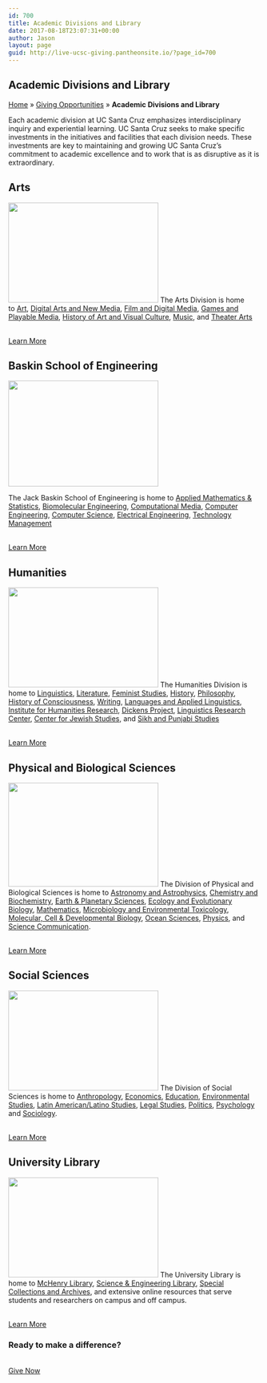 ```yaml
---
id: 700
title: Academic Divisions and Library
date: 2017-08-18T23:07:31+00:00
author: Jason
layout: page
guid: http://live-ucsc-giving.pantheonsite.io/?page_id=700
---
```

## Academic Divisions and Library  


<p id="breadcrumbs">
  <a href="https://giving.ucsc.edu/" rel="v:url" property="v:title">Home</a> » <a href="https://giving.ucsc.edu/giving-opportunities/" rel="v:url" property="v:title">Giving Opportunities</a> » <strong>Academic Divisions and Library</strong>
</p>

Each academic division at UC Santa Cruz emphasizes interdisciplinary inquiry and experiential learning. UC Santa Cruz seeks to make specific investments in the initiatives and facilities that each division needs. These investments are key to maintaining and growing UC Santa Cruz’s commitment to academic excellence and to work that is as disruptive as it is extraordinary.

## Arts  


<img src="https://giving.ucsc.edu/wp-content/uploads/2017/08/arts-300x200.jpg" alt="" width="300" height="200" /> The Arts Division is home to [Art](http://art.ucsc.edu/), [Digital Arts and New Media](http://danm.ucsc.edu/), [Film and Digital Media](http://film.ucsc.edu/), [Games and Playable Media](http://games.arts.ucsc.edu/), [History of Art and Visual Culture](http://havc.ucsc.edu/), [Music](http://music.ucsc.edu/), and [Theater Arts](http://theater.ucsc.edu/)

<a href="http://arts.ucsc.edu/" target="_self" role="button"><br /> Learn More<br /> </a>

## Baskin School of Engineering  


<img src="https://giving.ucsc.edu/wp-content/uploads/2017/08/Engineering2Bldg-300x212.jpeg" alt="" width="300" height="212" /> 

The Jack Baskin School of Engineering is home to [Applied Mathematics & Statistics](https://www.soe.ucsc.edu/departments/applied-mathematics-statistics), [Biomolecular Engineering](https://www.soe.ucsc.edu/departments/biomolecular-engineering), [Computational Media](https://www.soe.ucsc.edu/departments/computational-media), [Computer Engineering](https://www.soe.ucsc.edu/departments/computer-engineering), [Computer Science](https://www.soe.ucsc.edu/departments/computer-science), [Electrical Engineering](https://www.soe.ucsc.edu/departments/electrical-engineering), [Technology Management](https://www.soe.ucsc.edu/departments/technology-management)

<a href="https://www.soe.ucsc.edu/" target="_self" role="button"><br /> Learn More<br /> </a>

## Humanities  


<img src="https://giving.ucsc.edu/wp-content/uploads/2017/08/humanities-dept-300x200.jpg" alt="" width="300" height="200" /> The Humanities Division is home to [Linguistics](https://linguistics.ucsc.edu/), [Literature](https://literature.ucsc.edu/), [Feminist Studies](https://feministstudies.ucsc.edu/), [History](https://history.ucsc.edu/), [Philosophy](https://philosophy.ucsc.edu/), [History of Consciousness](https://histcon.ucsc.edu/), [Writing](https://writing.ucsc.edu/), [Languages and Applied Linguistics](https://language.ucsc.edu/), [Institute for Humanities Research](http://ihr.ucsc.edu/), [Dickens Project](https://dickens.ucsc.edu/), [Linguistics Research Center](https://linguistics.ucsc.edu/research/lrc/index.html), [Center for Jewish Studies](https://jewishstudies.ucsc.edu/index.html), and [Sikh and Punjabi Studies](https://humanities.ucsc.edu/academics/sikh-studies/index.html)

<a href="https://humanities.ucsc.edu/" target="_self" role="button"><br /> Learn More<br /> </a>

## Physical and Biological Sciences  


<img src="https://giving.ucsc.edu/wp-content/uploads/2017/08/students-research-300x208.jpeg" alt="" width="300" height="208" /> The Division of Physical and Biological Sciences is home to [Astronomy and Astrophysics](https://www.astro.ucsc.edu/), [Chemistry and Biochemistry](https://www.chemistry.ucsc.edu/), [Earth & Planetary Sciences](https://eps.ucsc.edu/), [Ecology and Evolutionary Biology](https://www.eeb.ucsc.edu/), [Mathematics](https://www.math.ucsc.edu/), [Microbiology and Environmental Toxicology](https://www.metx.ucsc.edu/), [Molecular, Cell & Developmental Biology](https://mcd.ucsc.edu/), [Ocean Sciences](https://oceansci.ucsc.edu/), [Physics](https://www.physics.ucsc.edu/), and [Science Communication](https://scicom.ucsc.edu/).

<a href="https://pbsci.ucsc.edu/" target="_self" role="button"><br /> Learn More<br /> </a>

## Social Sciences  


<img src="https://giving.ucsc.edu/wp-content/uploads/2017/08/social-sciences-300x200.jpeg" alt="" width="300" height="200" /> The Division of Social Sciences is home to [Anthropology](https://anthro.ucsc.edu/), [Economics](https://economics.ucsc.edu/), [Education](https://education.ucsc.edu/), [Environmental Studies](https://envs.ucsc.edu/), [Latin American/Latino Studies](https://lals.ucsc.edu/), [Legal Studies](https://legalstudies.ucsc.edu/index.html), [Politics](https://politics.ucsc.edu/), [Psychology](https://psychology.ucsc.edu/) and [Sociology](https://sociology.ucsc.edu/).

<a href="https://socialsciences.ucsc.edu/academics/index.html" target="_self" role="button"><br /> Learn More<br /> </a>

## University Library  


<img src="https://giving.ucsc.edu/wp-content/uploads/2017/08/library-300x200.jpg" alt="" width="300" height="200" /> The University Library is home to [McHenry Library](https://library.ucsc.edu/mchenry-library), [Science & Engineering Library](https://library.ucsc.edu/science), [Special Collections and Archives](http://guides.library.ucsc.edu/speccoll/), and extensive online resources that serve students and researchers on campus and off campus.

<a href="http://library.ucsc.edu/" target="_self" role="button"><br /> Learn More<br /> </a>

### Ready to make a difference?

<a href="http://connect.ucsc.edu/givenow" target="_self" role="button"><br /> Give Now<br /> </a>